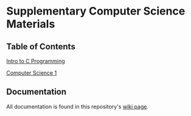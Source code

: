 # Supplementary Computer Science Materials

## Table of Contents

[Intro to C Programming](src/intro-to-c/index.md)

[Computer Science 1](src/cs1/index.md)

## Documentation

All documentation is found in this repository's [wiki page](https://github.com/wikiknights/cs-materials/wiki).
